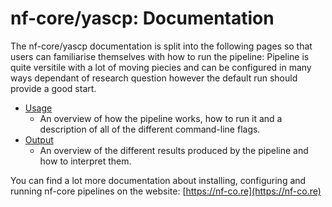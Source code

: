 # nf-core/yascp: Documentation

The nf-core/yascp documentation is split into the following pages so that users can familiarise themselves with how to run the pipeline:
Pipeline is quite versitile with a lot of moving piecies and can be configured in many ways dependant of research question however the default run should provide a good start.

* [Usage](usage.md)
    * An overview of how the pipeline works, how to run it and a description of all of the different command-line flags.
* [Output](output.md)
    * An overview of the different results produced by the pipeline and how to interpret them.

You can find a lot more documentation about installing, configuring and running nf-core pipelines on the website: [https://nf-co.re](https://nf-co.re)
